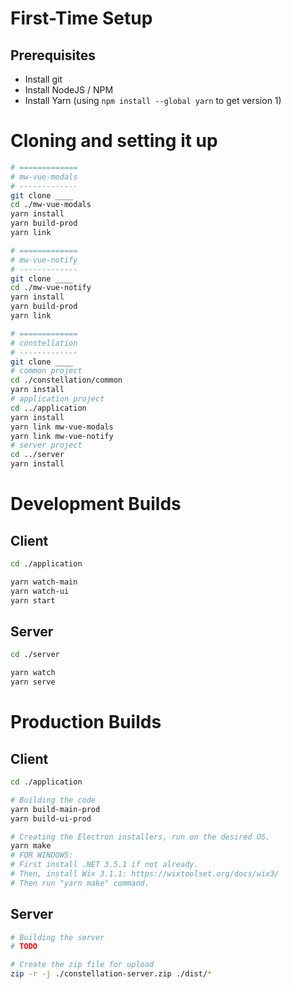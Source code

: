 
# First-Time Setup

## Prerequisites

* Install git
* Install NodeJS / NPM
* Install Yarn (using `npm install --global yarn` to get version 1)

# Cloning and setting it up

```bash
# =============
# mw-vue-modals
# -------------
git clone ____
cd ./mw-vue-modals
yarn install
yarn build-prod
yarn link

# =============
# mw-vue-notify
# -------------
git clone ____
cd ./mw-vue-notify
yarn install
yarn build-prod
yarn link

# =============
# constellation
# -------------
git clone ____
# common project
cd ./constellation/common
yarn install
# application project
cd ../application
yarn install
yarn link mw-vue-modals
yarn link mw-vue-notify
# server project
cd ../server
yarn install
```

# Development Builds

## Client

```bash
cd ./application

yarn watch-main
yarn watch-ui
yarn start
```

## Server

```bash
cd ./server

yarn watch
yarn serve
```

# Production Builds

## Client

```bash
cd ./application

# Building the code
yarn build-main-prod
yarn build-ui-prod

# Creating the Electron installers, run on the desired OS.
yarn make
# FOR WINDOWS:
# First install .NET 3.5.1 if not already.
# Then, install Wix 3.1.1: https://wixtoolset.org/docs/wix3/
# Then run "yarn make" command.
```

## Server

```bash
# Building the server
# TODO

# Create the zip file for upload
zip -r -j ./constellation-server.zip ./dist/*
```